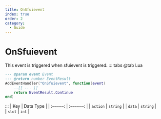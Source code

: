 ```yaml
---
title: OnSfuievent
index: true
order: 2
category:
  - Guide
---
```


# OnSfuievent
This event is triggered when sfuievent is triggered.
::: tabs
@tab Lua
```lua
--- @param event Event
--- @return number EventResult
AddEventHandler("OnSfuievent", function(event)
    --[[ ... ]]
    return EventResult.Continue
end)
```

:::
|    Key   | Data Type |
| :------: | :-------: |
| `action` |  `string` |
|  `data`  |  `string` |
|  `slot`  |   `int`   |